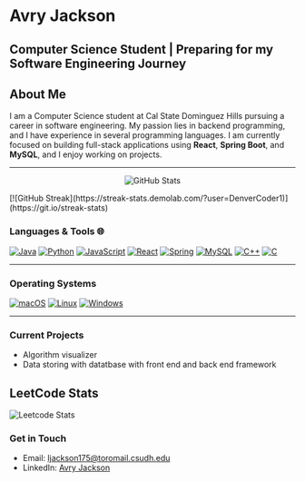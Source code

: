 
# Avry Jackson
**Computer Science Student | Preparing for my Software Engineering Journey**
---
## About Me

I am a Computer Science student at Cal State Dominguez Hills pursuing a career in software engineering. My passion lies in backend programming, and I have experience in several programming languages.
I am currently focused on building full-stack applications using **React**, **Spring Boot**, and **MySQL**, and I enjoy working on projects.

---

<p align="center">
  <img src="https://github-readme-stats.vercel.app/api?username=avryjacksoncom&show_icons=true&theme=github_dark&hide_border=true&show_owner=true" alt="GitHub Stats" />
<!--   <img src="https://github-readme-streak-stats.herokuapp.com/?user=avryjacksoncom&theme=github_dark_blue&hide_border=true" alt="GitHub Streak" /> -->
</p>
[![GitHub Streak](https://streak-stats.demolab.com/?user=DenverCoder1)](https://git.io/streak-stats)


### Languages & Tools 🌐
[![Java](https://img.shields.io/badge/Java-ED8B00?style=for-the-badge&logo=java&logoColor=white)](https://github.com/avryjacksoncom)
[![Python](https://img.shields.io/badge/Python-3776AB?style=for-the-badge&logo=python&logoColor=white)](https://github.com/avryjacksoncom)
[![JavaScript](https://img.shields.io/badge/JavaScript-323330?style=for-the-badge&logo=javascript&logoColor=F7DF1E)](https://github.com/avryjacksoncom)
[![React](https://img.shields.io/badge/React-20232A?style=for-the-badge&logo=react&logoColor=61DAFB)](https://github.com/avryjacksoncom)
[![Spring](https://img.shields.io/badge/Spring-6DB33F?style=for-the-badge&logo=spring&logoColor=white)](https://github.com/avryjacksoncom)
[![MySQL](https://img.shields.io/badge/MySQL-00000F?style=for-the-badge&logo=mysql&logoColor=white)](https://github.com/avryjacksoncom)
[![C++](https://img.shields.io/badge/c++-%2300599C.svg?style=for-the-badge&logo=c%2B%2B&logoColor=white)](https://github.com/avryjacksoncom)
[![C](https://img.shields.io/badge/c-%2300599C.svg?style=for-the-badge&logo=c&logoColor=white)](https://github.com/avryjacksoncom)

---
### Operating Systems
[![macOS](https://img.shields.io/badge/mac%20os-000000?style=for-the-badge&logo=apple&logoColor=white)](https://github.com/avryjacksoncom)
[![Linux](https://img.shields.io/badge/Linux-FCC624?style=for-the-badge&logo=linux&logoColor=black)](https://github.com/avryjacksoncom)
[![Windows](https://img.shields.io/badge/Windows-0078D6?style=for-the-badge&logo=windows&logoColor=white)](https://github.com/avryjacksoncom)

---


### Current Projects
- Algorithm visualizer
- Data storing with datatbase with front end and back end framework

## LeetCode Stats
![Leetcode Stats](https://leetcard.jacoblin.cool/avryjacksoncom)

### Get in Touch

- Email: ljackson175@toromail.csudh.edu
- LinkedIn: [Avry Jackson](https://www.linkedin.com/in/avry-jackson-886529265/)
